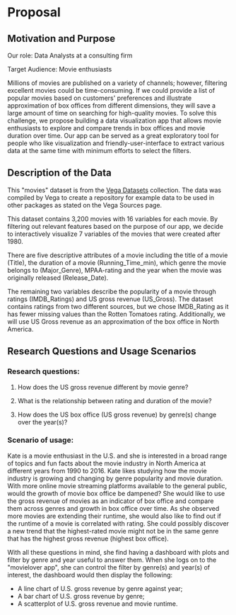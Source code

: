 
# Proposal

## Motivation and Purpose

Our role: Data Analysts at a consulting firm

Target Audience: Movie enthusiasts 

Millions of movies are published on a variety of channels; however, filtering excellent movies could be time-consuming. If we could provide a list of popular movies based on customers' preferences and illustrate approximation of box offices from different dimensions, they will save a large amount of time on searching for high-quality movies. To solve this challenge, we propose building a data visualization app that allows movie enthusiasts to explore and compare trends in box offices and movie duration over time. Our app can be served as a great exploratory tool for people who like visualization and friendly-user-interface to extract various data at the same time with minimum efforts to select the filters.

## Description of the Data

This "movies" dataset is from the [Vega Datasets][1] collection. The data was compiled by Vega to create a repository for example data to be used in other packages as stated on the Vega Sources page.


This dataset contains 3,200 movies with 16 variables for each movie. By filtering out relevant features based on the purpose of our app, we decide to interactively visualize 7 variables of the movies that were created after 1980.


There are five descriptive attributes of a movie including the title of a movie (Title), the duration of a movie (Running_Time_min), which genre the movie belongs to (Major_Genre), MPAA-rating and the year when the movie was originally released (Release_Date).


The remaining two variables describe the popularity of a movie through ratings (IMDB_Ratings) and US gross revenue (US_Gross). The dataset contains ratings from two different sources, but we chose IMDB_Rating as it has fewer missing values than the Rotten Tomatoes rating. Additionally, we will use US Gross revenue as an approximation of the box office in North America.


## Research Questions and Usage Scenarios
### Research questions:

1. How does the US gross revenue different by movie genre?

2. What is the relationship between rating and duration of the movie?

3. How does the US box office (US gross revenue) by genre(s) change over the year(s)? 
### Scenario of usage:

Kate is a movie enthusiast in the U.S. and she is interested in a broad range of topics and fun facts about the movie industry in North America at different years from 1990 to 2016. Kate likes studying how the movie industry is growing and changing by genre popularity and movie duration. With more online movie streaming platforms available to the general public, would the growth of movie box office be dampened? She would like to use the gross revenue of movies as an indicator of box office and compare them across genres and growth in box office over time. As she observed more movies are extending their runtime, she would also like to find out if the runtime of a movie is correlated with rating. She could possibly discover a new trend that the highest-rated movie might not be in the same genre that has the highest gross revenue (highest box office).

With all these questions in mind, she find having a dashboard with plots and filter by genre and year useful to answer them. When she logs on to the "movielover app", she can control the filter by genre(s) and year(s) of interest, the dashboard would then display the following: 

- A line chart of U.S. gross revenue by genre against year;
- A bar chart of U.S. gross revenue by genre;
- A scatterplot of U.S. gross revenue and movie runtime.



[1]: https://github.com/vega/vega-datasets
